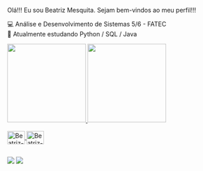 Olá!!! Eu sou Beatriz Mesquita. Sejam bem-vindos ao meu perfil!!!</br>

💻 Análise e Desenvolvimento de Sistemas 5/6 - FATEC</br>
📖 Atualmente estudando Python / SQL / Java </br>

<div>
  <a href="https://github.com/BEATRIZ158">
  <img height ="180em" src="https://github-readme-stats.vercel.app/api?username=BEATRIZ158&show_icons=true&theme=dracula"/>
  <img height ="180em" src="https://github-readme-stats.vercel.app/api/top-langs/?username=BEATRIZ158&layout=compact&langs_count=16&theme=dracula"/> 
</div>
<div style="displey:online_block"><br>
  <img align="center" alt="Beatriz-C" height="30" width="40" src="https://cdn.jsdelivr.net/gh/devicons/devicon/icons/c/c-original.svg">
  <img align="center" alt="Beatriz-python" height="30" width="40" src="https://cdn.jsdelivr.net/gh/devicons/devicon/icons/python/python-original.svg">
</div>
    
  ##

<div>
  <a href="https://www.linkedin.com/in/beatriz-mesquita-840029253/"><img src="https://img.shields.io/badge/LinkedIn-0077B5?style=for-the-badge&logo=linkedin&logoColor=white" target="_blank"></a>
  <a href="https://www.instagram.com/beatrizmesquitadossantos/"><img src="https://img.shields.io/badge/Instagram-E4405F?style=for-the-badge&logo=instagram&logoColor=white" target="_blanl"></a>
</div>
